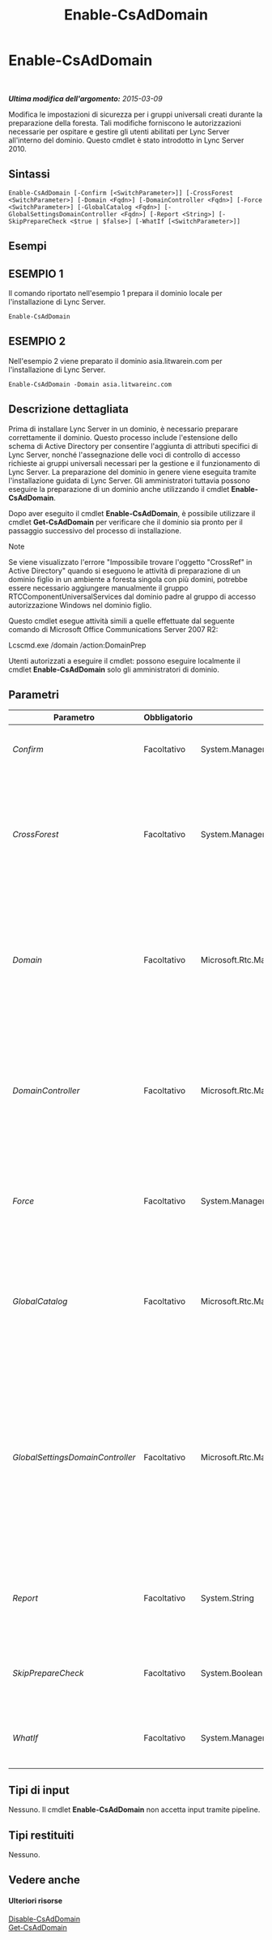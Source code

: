 ﻿---
title: Enable-CsAdDomain
TOCTitle: Enable-CsAdDomain
ms:assetid: a39768de-51ae-45e8-b6b7-441b5da0b3b2
ms:mtpsurl: https://technet.microsoft.com/it-it/library/Gg412764(v=OCS.15)
ms:contentKeyID: 49301530
ms.date: 08/24/2015
mtps_version: v=OCS.15
ms.translationtype: HT
---

# Enable-CsAdDomain

 

_**Ultima modifica dell'argomento:** 2015-03-09_

Modifica le impostazioni di sicurezza per i gruppi universali creati durante la preparazione della foresta. Tali modifiche forniscono le autorizzazioni necessarie per ospitare e gestire gli utenti abilitati per Lync Server all'interno del dominio. Questo cmdlet è stato introdotto in Lync Server 2010.

## Sintassi

    Enable-CsAdDomain [-Confirm [<SwitchParameter>]] [-CrossForest <SwitchParameter>] [-Domain <Fqdn>] [-DomainController <Fqdn>] [-Force <SwitchParameter>] [-GlobalCatalog <Fqdn>] [-GlobalSettingsDomainController <Fqdn>] [-Report <String>] [-SkipPrepareCheck <$true | $false>] [-WhatIf [<SwitchParameter>]]

## Esempi

## ESEMPIO 1

Il comando riportato nell'esempio 1 prepara il dominio locale per l'installazione di Lync Server.

    Enable-CsAdDomain

## ESEMPIO 2

Nell'esempio 2 viene preparato il dominio asia.litwarein.com per l'installazione di Lync Server.

    Enable-CsAdDomain -Domain asia.litwareinc.com

## Descrizione dettagliata

Prima di installare Lync Server in un dominio, è necessario preparare correttamente il dominio. Questo processo include l'estensione dello schema di Active Directory per consentire l'aggiunta di attributi specifici di Lync Server, nonché l'assegnazione delle voci di controllo di accesso richieste ai gruppi universali necessari per la gestione e il funzionamento di Lync Server. La preparazione del dominio in genere viene eseguita tramite l'installazione guidata di Lync Server. Gli amministratori tuttavia possono eseguire la preparazione di un dominio anche utilizzando il cmdlet **Enable-CsAdDomain**.

Dopo aver eseguito il cmdlet **Enable-CsAdDomain**, è possibile utilizzare il cmdlet **Get-CsAdDomain** per verificare che il dominio sia pronto per il passaggio successivo del processo di installazione.


> [!NOTE]
> Se viene visualizzato l'errore "Impossibile trovare l'oggetto "CrossRef" in Active Directory" quando si eseguono le attività di preparazione di un dominio figlio in un ambiente a foresta singola con più domini, potrebbe essere necessario aggiungere manualmente il gruppo RTCComponentUniversalServices dal dominio padre al gruppo di accesso autorizzazione Windows nel dominio figlio.



Questo cmdlet esegue attività simili a quelle effettuate dal seguente comando di Microsoft Office Communications Server 2007 R2:

Lcscmd.exe /domain /action:DomainPrep

Utenti autorizzati a eseguire il cmdlet: possono eseguire localmente il cmdlet **Enable-CsAdDomain** solo gli amministratori di dominio.

## Parametri


<table>
<colgroup>
<col style="width: 25%" />
<col style="width: 25%" />
<col style="width: 25%" />
<col style="width: 25%" />
</colgroup>
<thead>
<tr class="header">
<th>Parametro</th>
<th>Obbligatorio</th>
<th>Tipo</th>
<th>Descrizione</th>
</tr>
</thead>
<tbody>
<tr class="odd">
<td><p><em>Confirm</em></p></td>
<td><p>Facoltativo</p></td>
<td><p>System.Management.Automation.SwitchParameter</p></td>
<td><p>Viene visualizzata una richiesta di conferma prima di eseguire il comando.</p></td>
</tr>
<tr class="even">
<td><p><em>CrossForest</em></p></td>
<td><p>Facoltativo</p></td>
<td><p>System.Management.Automation.SwitchParameter</p></td>
<td><p>Se presente, indica che la preparazione del dominio viene eseguita nel dominio di una foresta differente. Questo parametro non è obbligatorio se il dominio che viene abilitato si trova nella stessa foresta del computer in cui viene eseguito il comando.</p></td>
</tr>
<tr class="odd">
<td><p><em>Domain</em></p></td>
<td><p>Facoltativo</p></td>
<td><p>Microsoft.Rtc.Management.Deploy.Fqdn</p></td>
<td><p>Nome di dominio completo (FQDN) del dominio in cui deve essere eseguita la preparazione, ad esempio -Domain asia.litwareinc.com. Se questo parametro non viene incluso, la preparazione del dominio viene eseguita nel dominio locale.</p></td>
</tr>
<tr class="even">
<td><p><em>DomainController</em></p></td>
<td><p>Facoltativo</p></td>
<td><p>Microsoft.Rtc.Management.Deploy.Fqdn</p></td>
<td><p>Consente agli amministratori di specificare il nome di dominio completo (FQDN) del controller di dominio da utilizzare quando si esegue il cmdlet <strong>Enable-CsAdDomain</strong>. Se non viene specificato, il cmdlet utilizzerà il primo controller di dominio disponibile.</p></td>
</tr>
<tr class="odd">
<td><p><em>Force</em></p></td>
<td><p>Facoltativo</p></td>
<td><p>System.Management.Automation.SwitchParameter</p></td>
<td><p>Consente di evitare la visualizzazione di qualunque messaggio di errore non grave che potrebbe essere generato nel corso dell'esecuzione del comando.</p></td>
</tr>
<tr class="even">
<td><p><em>GlobalCatalog</em></p></td>
<td><p>Facoltativo</p></td>
<td><p>Microsoft.Rtc.Management.Deploy.Fqdn</p></td>
<td><p>Nome di dominio completo di un server di catalogo globale nel dominio. Questo parametro non è obbligatorio se si esegue il cmdlet <strong>Enable-CsAdDomain</strong> in un computer con un account nel dominio.</p></td>
</tr>
<tr class="odd">
<td><p><em>GlobalSettingsDomainController</em></p></td>
<td><p>Facoltativo</p></td>
<td><p>Microsoft.Rtc.Management.Deploy.Fqdn</p></td>
<td><p>Nome FQDN di un controller di dominio in cui sono archiviate le impostazioni globali. Se le impostazioni globali sono archiviate nel contenitore di sistema in Servizi di dominio Active Directory, questo parametro deve puntare al controller di dominio radice. Se nel contenitore Configurazione sono archiviate impostazioni globali, è possibile utilizzare qualsiasi controller di dominio e omettere questo parametro.</p></td>
</tr>
<tr class="even">
<td><p><em>Report</em></p></td>
<td><p>Facoltativo</p></td>
<td><p>System.String</p></td>
<td><p>Consente di specificare un percorso per il file di log creato durante l'esecuzione del cmdlet. Ad esempio: -Report &quot;C:\Logs\DomainPrep.html&quot;</p></td>
</tr>
<tr class="odd">
<td><p><em>SkipPrepareCheck</em></p></td>
<td><p>Facoltativo</p></td>
<td><p>System.Boolean</p></td>
<td><p>Se impostato su True ($True), il cmdlet <strong>Enable-CsAdDomain</strong> ignora il controllo di preparazione iniziale.</p></td>
</tr>
<tr class="even">
<td><p><em>WhatIf</em></p></td>
<td><p>Facoltativo</p></td>
<td><p>System.Management.Automation.SwitchParameter</p></td>
<td><p>Descrive ciò che accadrebbe se si eseguisse il comando senza eseguirlo realmente.</p></td>
</tr>
</tbody>
</table>


## Tipi di input

Nessuno. Il cmdlet **Enable-CsAdDomain** non accetta input tramite pipeline.

## Tipi restituiti

Nessuno.

## Vedere anche

#### Ulteriori risorse

[Disable-CsAdDomain](disable-csaddomain.md)  
[Get-CsAdDomain](get-csaddomain.md)


